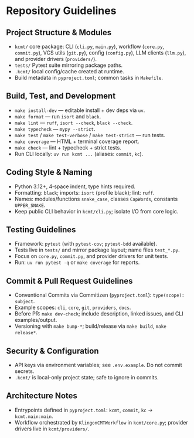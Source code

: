 # Repository Guidelines

## Project Structure & Modules
- `kcmt/` core package: CLI (`cli.py`, `main.py`), workflow (`core.py`, `commit.py`), VCS utils (`git.py`), config (`config.py`), LLM clients (`llm.py`), and provider drivers (`providers/`).
- `tests/` Pytest suite mirroring package paths.
- `.kcmt/` local config/cache created at runtime.
- Build metadata in `pyproject.toml`; common tasks in `Makefile`.

## Build, Test, and Development
- `make install-dev` — editable install + dev deps via `uv`.
- `make format` — run `isort` and `black`.
- `make lint` — `ruff`, `isort --check`, `black --check`.
- `make typecheck` — `mypy --strict`.
- `make test` / `make test-verbose` / `make test-strict` — run tests.
- `make coverage` — HTML + terminal coverage report.
- `make check` — lint + typecheck + strict tests.
- Run CLI locally: `uv run kcmt ...` (aliases: `commit`, `kc`).

## Coding Style & Naming
- Python 3.12+, 4‑space indent, type hints required.
- Formatting: `black`; imports: `isort` (profile black); lint: `ruff`.
- Names: modules/functions `snake_case`, classes `CapWords`, constants `UPPER_SNAKE`.
- Keep public CLI behavior in `kcmt/cli.py`; isolate I/O from core logic.

## Testing Guidelines
- Framework: `pytest` (with `pytest-cov`; `pytest-bdd` available).
- Tests live in `tests/` and mirror package layout; name files `test_*.py`.
- Focus on `core.py`, `commit.py`, and provider drivers for unit tests.
- Run: `uv run pytest -q` or `make coverage` for reports.

## Commit & Pull Request Guidelines
- Conventional Commits via Commitizen (`pyproject.toml`): `type(scope): subject`.
- Example scopes: `cli`, `core`, `git`, `providers`, `docs`.
- Before PR: `make dev-check`; include description, linked issues, and CLI examples/output.
- Versioning with `make bump-*`; build/release via `make build`, `make release*`.

## Security & Configuration
- API keys via environment variables; see `.env.example`. Do not commit secrets.
- `.kcmt/` is local-only project state; safe to ignore in commits.

## Architecture Notes
- Entrypoints defined in `pyproject.toml`: `kcmt`, `commit`, `kc` -> `kcmt.main:main`.
- Workflow orchestrated by `KlingonCMTWorkflow` in `kcmt/core.py`; provider drivers live in `kcmt/providers/`.

